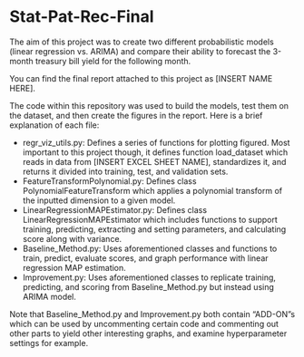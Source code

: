 # Stat-Pat-Rec-Final

The aim of this project was to create two different probabilistic models (linear regression vs. ARIMA) and compare their ability to forecast the 3-month treasury bill yield for the following month. 

You can find the final report attached to this project as [INSERT NAME HERE]. 

The code within this repository was used to build the models, test them on the dataset, and then create the figures in the report. Here is a brief explanation of each file: 

- regr_viz_utils.py: Defines a series of functions for plotting figured. Most important to this project though, it defines function load_dataset which reads in data from [INSERT EXCEL SHEET NAME], standardizes it, and returns it divided into training, test, and validation sets.
- FeatureTransformPolynomial.py: Defines class PolynomialFeatureTransform which applies a polynomial transform of the inputted dimension to a given model.
- LinearRegressionMAPEstimator.py: Defines class LinearRegressionMAPEstimator which includes functions to support training, predicting, extracting and setting parameters, and calculating score along with variance.
- Baseline_Method.py: Uses aforementioned classes and functions to train, predict, evaluate scores, and graph performance with linear regression MAP estimation.
- Improvement.py: Uses aforementioned classes to replicate training, predicting, and scoring from Baseline_Method.py but instead using ARIMA model. 

Note that Baseline_Method.py and Improvement.py both contain “ADD-ON”s which can be used by uncommenting certain code and commenting out other parts to yield other interesting graphs, and examine hyperparameter settings for example.
